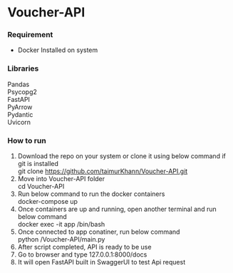 # Voucher-API

### Requirement
* Docker Installed on system

### Libraries
Pandas\
Psycopg2\
FastAPI\
PyArrow\
Pydantic\
Uvicorn

### How to run
1) Download the repo on your system or clone it using below command if git is installed\
    git clone https://github.com/taimurKhann/Voucher-API.git
2) Move into Voucher-API folder\
    cd Voucher-API
3) Run below command to run the docker containers\
    docker-compose up
4) Once containers are up and running, open another terminal and run below command\
    docker exec -it app /bin/bash
5) Once connected to app conatiner, run below command\
    python /Voucher-API/main.py
6) After script completed, API is ready to be use
7) Go to browser and type 127.0.0.1:8000/docs
8) It will open FastAPI built in SwaggerUI to test Api request
    
